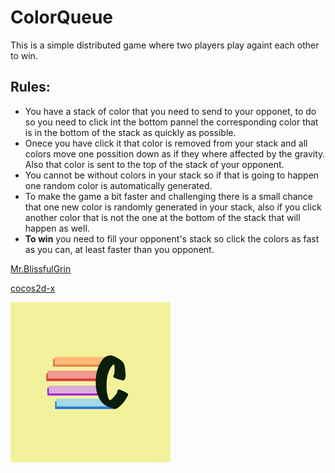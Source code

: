 # ColorQueue

This is a simple distributed game where two players play againt each other to win.

## Rules:
* You have a stack of color that you need to send to your opponet, to do so you need to click int the bottom pannel the corresponding color that is in the bottom of the stack as quickly as possible.
* Onece you have click it that color is removed from your stack and all colors move one possition down as if they where affected by the gravity. Also that color is sent to the top of the stack of your opponent.
* You cannot be without colors in your stack so if that is going to happen one random color is automatically generated.
* To make the game a bit faster and challenging there is a small chance that one new color is randomly generated in your stack, also if you click another color that is not the one at the bottom of the stack that will happen as well.
* **To win** you need to fill your opponent's stack so click the colors as fast as you can, at least faster than you opponent.


[Mr.BlissfulGrin](http://www.mrblissfulgrin.com "mrblissfulgrin")

[cocos2d-x](http://www.cocos2d-x.org "cocos2d-x")

![logo](./proj.ios_mac/ios/Images.xcassets/AppIcon-2.appiconset/icon_128x128@2x.png "Logo")
